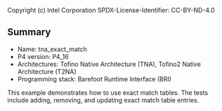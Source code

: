 
Copyright (c) Intel Corporation
SPDX-License-Identifier: CC-BY-ND-4.0


## Summary

* Name: tna_exact_match
* P4 version: P4_16
* Architectures: Tofino Native Architecture (TNA), Tofino2 Native Architecture (T2NA)
* Programming stack: Barefoot Runtime Interface (BRI)

This example demonstrates how to use exact match tables. The tests include
adding, removing, and updating exact match table entries.

